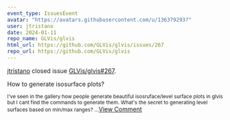 ```yaml
---
event_type: IssuesEvent
avatar: "https://avatars.githubusercontent.com/u/136379293?"
user: jtristano
date: 2024-01-11
repo_name: GLVis/glvis
html_url: https://github.com/GLVis/glvis/issues/267
repo_url: https://github.com/GLVis/glvis
---
```


<a href='https://github.com/jtristano' target='_blank'>jtristano</a> closed issue <a href='https://github.com/GLVis/glvis/issues/267' target='_blank'>GLVis/glvis#267</a>.

<p>How to generate isosurface plots?</p><small>I've seen in the gallery  how people generate beautiful isosruface/level surface plots in glvis but I cant find the commands to generate them.   What's the secret to generating level surfaces based on min/max ranges?...</small><a href='https://github.com/GLVis/glvis/issues/267' target='_blank'>View Comment</a>